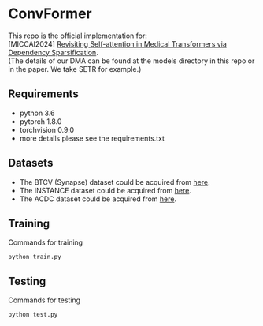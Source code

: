 # ConvFormer
This repo is the official implementation for:\
[MICCAI2024] [Revisiting Self-attention in Medical Transformers via Dependency Sparsification](https://link.springer.com/chapter/10.1007/978-3-031-72120-5_52).\
(The details of our DMA can be found at the models directory in this repo or in the paper. We take SETR for example.)

## Requirements
* python 3.6
* pytorch 1.8.0
* torchvision 0.9.0
* more details please see the requirements.txt

## Datasets
* The BTCV (Synapse) dataset could be acquired from [here](https://www.synapse.org/#!Synapse:syn3193805/wiki/217789). 
* The INSTANCE dataset could be acquired from [here](https://instance.grand-challenge.org/).
* The ACDC dataset could be acquired from [here](https://www.creatis.insa-lyon.fr/Challenge/acdc/). 

## Training
Commands for training
```
python train.py
```
## Testing
Commands for testing
``` 
python test.py
```
